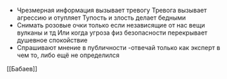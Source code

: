 * Чрезмерная информация вызывает тревогу
Тревога вызывает агрессию и отупляет
Тупость и злость делает бедными 
* Снимать розовые очки только если независящие от нас вещи вулканы и тд
Или когда угроза физ безопасности перекрывает душевное спокойствие
* Спрашивают мнение в публичности -отвечай только как эксперт в чем то, либо ещё не определился

[[Бабаев]]